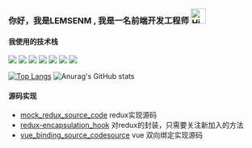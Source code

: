 
<div>
  <h3>
    你好，我是LEMSENM , 我是一名前端开发工程师
  <img src="https://emojis.slackmojis.com/emojis/images/1588866973/8934/hellokittydance.gif?1588866973" alt="Hi" width="30" />
</h3>


<h4>我使用的技术栈</h4>

![](https://img.shields.io/badge/-Nodejs-43853d?style=flat-square&logo=Node.js&logoColor=white) ![](https://img.shields.io/badge/-JavaScript-e5cd0c?style=flat-square&logo=JavaScript&labelColor=f7df1e&logoColor=000) ![](https://img.shields.io/badge/-TypeScript-3178C6?style=flat-square&logo=TypeScript&logoColor=white&color=blue) ![](https://img.shields.io/badge/-Vue.js-29beb0?style=flat-square&logo=vue.js&labelColor=ffffff&color=4FC08D) ![](https://img.shields.io/badge/-React-29beb0?style=flat-square&logo=React&labelColor=ffffff&color=61DAFB) ![](https://img.shields.io/badge/-WebPack-1C78C0?style=flat-square&logo=WebPack&logoColor=white) ![](https://img.shields.io/badge/-MiniProgram-008000?style=flat-square&logo=WeChat&labelColor=fff&color=07C160)

[![Top Langs](https://github-readme-stats.vercel.app/api/top-langs/?username=LENSENM&theme=blueberry&langs_count=8&layout=donut)](https://github.com/LENSENM/github-readme-stats)
![Anurag's GitHub stats](https://github-readme-stats.vercel.app/api?username=LENSENM&theme=blueberry&show_icons=true)

<h4>源码实现</h4>

- [mock_redux_source_code](https://github.com/LENSENM/mock_redux_source_code) redux实现源码
- [redux-encapsulation_hook](https://github.com/LENSENM/https://github.com/LENSENM/redux-encapsulation_hook) 对redux的封装，只需要关注新加入的方法  
- [vue_binding_source_codesource](https://github.com/LENSENM/vue_binding_source_codesource) vue 双向绑定实现源码



</div>



   
